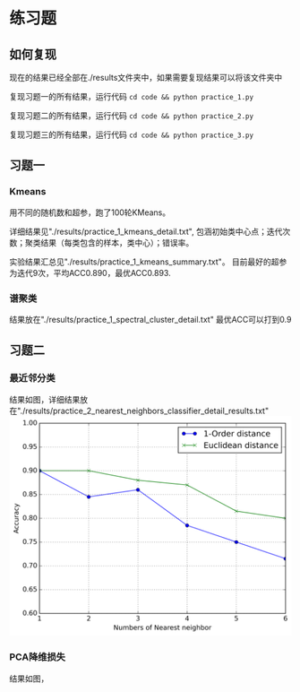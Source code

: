 # 练习题

## 如何复现
现在的结果已经全部在./results文件夹中，如果需要复现结果可以将该文件夹中

复现习题一的所有结果，运行代码
`cd code && python practice_1.py`

复现习题二的所有结果，运行代码
`cd code && python practice_2.py`

复现习题三的所有结果，运行代码
`cd code && python practice_3.py`

## 习题一
### Kmeans
用不同的随机数和超参，跑了100轮KMeans。

详细结果见"./results/practice_1_kmeans_detail.txt", 
包涵初始类中心点；迭代次数；聚类结果（每类包含的样本，类中心）；错误率。

实验结果汇总见"./results/practice_1_kmeans_summary.txt"。
目前最好的超参为迭代9次，平均ACC0.890，最优ACC0.893.

### 谱聚类
结果放在"./results/practice_1_spectral_cluster_detail.txt"
最优ACC可以打到0.9

## 习题二
### 最近邻分类
结果如图，详细结果放在"./results/practice_2_nearest_neighbors_classifier_detail_results.txt"
![最近邻分类器的精度](./results/practice_2_nearest_neighbors_classifier.png)

### PCA降维损失
结果如图，
